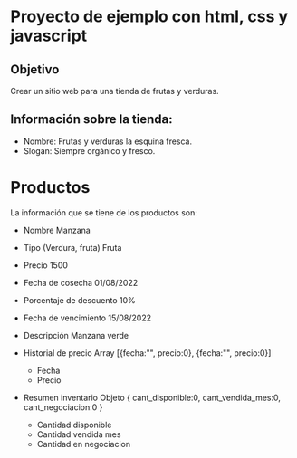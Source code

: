 # Proyecto de ejemplo con html, css y javascript

## Objetivo

Crear un sitio web para una tienda de frutas y verduras.

## Información sobre la tienda:

- Nombre: Frutas y verduras la esquina fresca.
- Slogan: Siempre orgánico y fresco.

# Productos
La información que se tiene de los productos son:

- Nombre                             Manzana
- Tipo (Verdura, fruta)              Fruta
- Precio                             1500
- Fecha de cosecha                   01/08/2022
- Porcentaje de descuento            10%
- Fecha de vencimiento               15/08/2022
- Descripción                        Manzana verde

- Historial de precio                Array [{fecha:"", precio:0}, {fecha:"", precio:0}]
    - Fecha
    - Precio

- Resumen inventario                 Objeto { cant_disponible:0, cant_vendida_mes:0, cant_negociacion:0 }
    - Cantidad disponible
    - Cantidad vendida mes
    - Cantidad en negociacion


